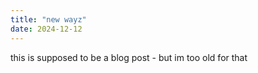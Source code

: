 ```yaml
---
title: "new wayz"
date: 2024-12-12
---
```

this is supposed to be a blog post - but im too old for that
